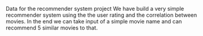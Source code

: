 Data for the recommender system project
We have build a very simple recommender system using the the user rating and the correlation between movies. In the end we can take input of a simple movie name and can recommend 5 similar movies to that.
